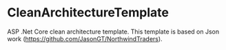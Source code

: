 # CleanArchitectureTemplate
ASP .Net Core clean architecture template. This template is based on Json work (https://github.com/JasonGT/NorthwindTraders).
